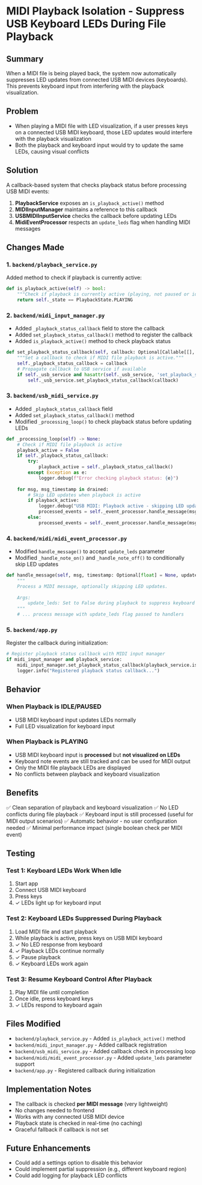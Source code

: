 # MIDI Playback Isolation - Suppress USB Keyboard LEDs During File Playback

## Summary
When a MIDI file is being played back, the system now automatically suppresses LED updates from connected USB MIDI devices (keyboards). This prevents keyboard input from interfering with the playback visualization.

## Problem
- When playing a MIDI file with LED visualization, if a user presses keys on a connected USB MIDI keyboard, those LED updates would interfere with the playback visualization
- Both the playback and keyboard input would try to update the same LEDs, causing visual conflicts

## Solution
A callback-based system that checks playback status before processing USB MIDI events:

1. **PlaybackService** exposes an `is_playback_active()` method
2. **MIDIInputManager** maintains a reference to this callback
3. **USBMIDIInputService** checks the callback before updating LEDs
4. **MidiEventProcessor** respects an `update_leds` flag when handling MIDI messages

## Changes Made

### 1. `backend/playback_service.py`
Added method to check if playback is currently active:
```python
def is_playback_active(self) -> bool:
    """Check if playback is currently active (playing, not paused or idle)"""
    return self._state == PlaybackState.PLAYING
```

### 2. `backend/midi_input_manager.py`
- Added `_playback_status_callback` field to store the callback
- Added `set_playback_status_callback()` method to register the callback
- Added `is_playback_active()` method to check playback status

```python
def set_playback_status_callback(self, callback: Optional[Callable[[], bool]]) -> None:
    """Set a callback to check if MIDI file playback is active."""
    self._playback_status_callback = callback
    # Propagate callback to USB service if available
    if self._usb_service and hasattr(self._usb_service, 'set_playback_status_callback'):
        self._usb_service.set_playback_status_callback(callback)
```

### 3. `backend/usb_midi_service.py`
- Added `_playback_status_callback` field
- Added `set_playback_status_callback()` method
- Modified `_processing_loop()` to check playback status before updating LEDs

```python
def _processing_loop(self) -> None:
    # Check if MIDI file playback is active
    playback_active = False
    if self._playback_status_callback:
        try:
            playback_active = self._playback_status_callback()
        except Exception as e:
            logger.debug(f"Error checking playback status: {e}")
    
    for msg, msg_timestamp in drained:
        # Skip LED updates when playback is active
        if playback_active:
            logger.debug("USB MIDI: Playback active - skipping LED update")
            processed_events = self._event_processor.handle_message(msg, msg_timestamp, update_leds=False)
        else:
            processed_events = self._event_processor.handle_message(msg, msg_timestamp)
```

### 4. `backend/midi/midi_event_processor.py`
- Modified `handle_message()` to accept `update_leds` parameter
- Modified `_handle_note_on()` and `_handle_note_off()` to conditionally skip LED updates

```python
def handle_message(self, msg, timestamp: Optional[float] = None, update_leds: bool = True):
    """
    Process a MIDI message, optionally skipping LED updates.
    
    Args:
        update_leds: Set to False during playback to suppress keyboard LED updates
    """
    # ... process message with update_leds flag passed to handlers
```

### 5. `backend/app.py`
Register the callback during initialization:
```python
# Register playback status callback with MIDI input manager
if midi_input_manager and playback_service:
    midi_input_manager.set_playback_status_callback(playback_service.is_playback_active)
    logger.info("Registered playback status callback...")
```

## Behavior

### When Playback is IDLE/PAUSED
- USB MIDI keyboard input updates LEDs normally
- Full LED visualization for keyboard input

### When Playback is PLAYING
- USB MIDI keyboard input is **processed** but **not visualized on LEDs**
- Keyboard note events are still tracked and can be used for MIDI output
- Only the MIDI file playback LEDs are displayed
- No conflicts between playback and keyboard visualization

## Benefits
✅ Clean separation of playback and keyboard visualization
✅ No LED conflicts during file playback
✅ Keyboard input is still processed (useful for MIDI output scenarios)
✅ Automatic behavior - no user configuration needed
✅ Minimal performance impact (single boolean check per MIDI event)

## Testing

### Test 1: Keyboard LEDs Work When Idle
1. Start app
2. Connect USB MIDI keyboard
3. Press keys
4. ✓ LEDs light up for keyboard input

### Test 2: Keyboard LEDs Suppressed During Playback
1. Load MIDI file and start playback
2. While playback is active, press keys on USB MIDI keyboard
3. ✓ No LED response from keyboard
4. ✓ Playback LEDs continue normally
5. ✓ Pause playback
6. ✓ Keyboard LEDs work again

### Test 3: Resume Keyboard Control After Playback
1. Play MIDI file until completion
2. Once idle, press keyboard keys
3. ✓ LEDs respond to keyboard again

## Files Modified
- `backend/playback_service.py` - Added `is_playback_active()` method
- `backend/midi_input_manager.py` - Added callback registration
- `backend/usb_midi_service.py` - Added callback check in processing loop
- `backend/midi/midi_event_processor.py` - Added `update_leds` parameter support
- `backend/app.py` - Registered callback during initialization

## Implementation Notes
- The callback is checked **per MIDI message** (very lightweight)
- No changes needed to frontend
- Works with any connected USB MIDI device
- Playback state is checked in real-time (no caching)
- Graceful fallback if callback is not set

## Future Enhancements
- Could add a settings option to disable this behavior
- Could implement partial suppression (e.g., different keyboard region)
- Could add logging for playback LED conflicts
